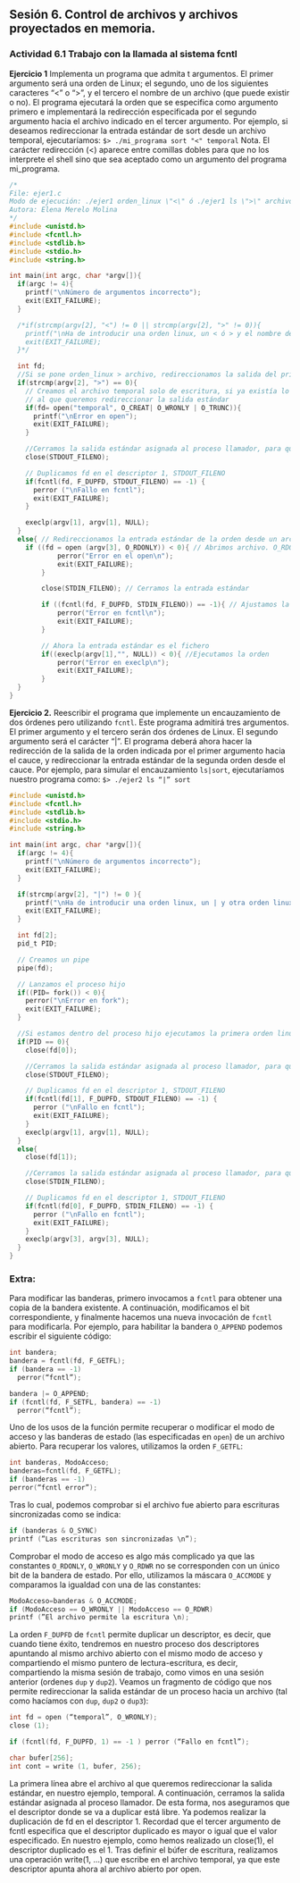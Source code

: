 ## Sesión 6. Control de archivos y archivos proyectados en memoria.
### Actividad 6.1 Trabajo con la llamada al sistema fcntl
**Ejercicio 1** Implementa un programa que admita t argumentos. El primer argumento será una
orden de Linux; el segundo, uno de los siguientes caracteres “<” o “>”, y el tercero el nombre de
un archivo (que puede existir o no). El programa ejecutará la orden que se especifica como
argumento primero e implementará la redirección especificada por el segundo argumento hacia
el archivo indicado en el tercer argumento. Por ejemplo, si deseamos redireccionar la entrada
estándar de sort desde un archivo temporal, ejecutaríamos:
`$> ./mi_programa sort "<" temporal`
Nota. El carácter redirección (<) aparece entre comillas dobles para que no los interprete el
shell sino que sea aceptado como un argumento del programa mi_programa.

~~~c
/*
File: ejer1.c
Modo de ejecución: ./ejer1 orden_linux \"<\" ó ./ejer1 ls \">\" archivo
Autora: Elena Merelo Molina
*/
#include <unistd.h>
#include <fcntl.h>
#include <stdlib.h>
#include <stdio.h>
#include <string.h>

int main(int argc, char *argv[]){
  if(argc != 4){
    printf("\nNúmero de argumentos incorrecto");
    exit(EXIT_FAILURE);
  }

  /*if(strcmp(argv[2], "<") != 0 || strcmp(argv[2], ">" != 0)){
    printf("\nHa de introducir una orden linux, un < ó > y el nombre de un archivo.");
    exit(EXIT_FAILURE);
  }*/

  int fd;
  //Si se pone orden_linux > archivo, redireccionamos la salida del primero al segundo
  if(strcmp(argv[2], ">") == 0){
    // Creamos el archivo temporal solo de escritura, si ya existía lo truncamos a cero,
    // al que queremos redireccionar la salida estándar
    if(fd= open("temporal", O_CREAT| O_WRONLY | O_TRUNC)){
      printf("\nError en open");
      exit(EXIT_FAILURE);
    }

    //Cerramos la salida estándar asignada al proceso llamador, para que se escriba en el archivo y no ahí
    close(STDOUT_FILENO);

    // Duplicamos fd en el descriptor 1, STDOUT_FILENO
    if(fcntl(fd, F_DUPFD, STDOUT_FILENO) == -1) {
      perror ("\nFallo en fcntl");
      exit(EXIT_FAILURE);
    }

    execlp(argv[1], argv[1], NULL);
  }
  else{ // Redireccionamos la entrada estándar de la orden desde un archivo temporal
    if ((fd = open (argv[3], O_RDONLY)) < 0){ // Abrimos archivo. O_RDONLY => solo lectura
			perror("Error en el open\n");
			exit(EXIT_FAILURE);
		}

		close(STDIN_FILENO); // Cerramos la entrada estándar

		if ((fcntl(fd, F_DUPFD, STDIN_FILENO)) == -1){ // Ajustamos la entrada estándar con el fichero
			perror("Error en fcntl\n");
			exit(EXIT_FAILURE);
		}

		// Ahora la entrada estándar es el fichero
		if((execlp(argv[1],"", NULL)) < 0){ //Ejecutamos la orden
			perror("Error en execlp\n");
			exit(EXIT_FAILURE);
		}
  }
}
~~~
**Ejercicio 2.** Reescribir el programa que implemente un encauzamiento de dos órdenes pero
utilizando `fcntl`. Este programa admitirá tres argumentos. El primer argumento y el tercero
serán dos órdenes de Linux. El segundo argumento será el carácter “|”. El programa deberá
ahora hacer la redirección de la salida de la orden indicada por el primer argumento hacia el
cauce, y redireccionar la entrada estándar de la segunda orden desde el cauce. Por ejemplo,
para simular el encauzamiento `ls|sort`, ejecutaríamos nuestro programa como:
`$> ./ejer2 ls “|” sort`
~~~c
#include <unistd.h>
#include <fcntl.h>
#include <stdlib.h>
#include <stdio.h>
#include <string.h>

int main(int argc, char *argv[]){
  if(argc != 4){
    printf("\nNúmero de argumentos incorrecto");
    exit(EXIT_FAILURE);
  }

  if(strcmp(argv[2], "|") != 0 ){
    printf("\nHa de introducir una orden linux, un | y otra orden linux.");
    exit(EXIT_FAILURE);
  }

  int fd[2];
  pid_t PID;

  // Creamos un pipe
  pipe(fd);

  // Lanzamos el proceso hijo
  if((PID= fork()) < 0){
    perror("\nError en fork");
    exit(EXIT_FAILURE);
  }

  //Si estamos dentro del proceso hijo ejecutamos la primera orden linux
  if(PID == 0){
    close(fd[0]);

    //Cerramos la salida estándar asignada al proceso llamador, para que se escriba en el archivo y no ahí
    close(STDOUT_FILENO);

    // Duplicamos fd en el descriptor 1, STDOUT_FILENO
    if(fcntl(fd[1], F_DUPFD, STDOUT_FILENO) == -1) {
      perror ("\nFallo en fcntl");
      exit(EXIT_FAILURE);
    }
    execlp(argv[1], argv[1], NULL);
  }
  else{
    close(fd[1]);

    //Cerramos la salida estándar asignada al proceso llamador, para que se escriba en el archivo y no ahí
    close(STDIN_FILENO);

    // Duplicamos fd en el descriptor 1, STDOUT_FILENO
    if(fcntl(fd[0], F_DUPFD, STDIN_FILENO) == -1) {
      perror ("\nFallo en fcntl");
      exit(EXIT_FAILURE);
    }
    execlp(argv[3], argv[3], NULL);
  }
}
~~~










### Extra:
Para modificar las banderas, primero invocamos a `fcntl` para obtener una copia de la bandera
existente. A continuación, modificamos el bit correspondiente, y finalmente hacemos una nueva
invocación de `fcntl` para modificarla. Por ejemplo, para habilitar la bandera `O_APPEND` podemos
escribir el siguiente código:
~~~c
int bandera;
bandera = fcntl(fd, F_GETFL);
if (bandera == -1)
  perror(“fcntl”);

bandera |= O_APPEND;
if (fcntl(fd, F_SETFL, bandera) == -1)
  perror(“fcntl”);
~~~
Uno de los usos de la función permite recuperar o modificar el modo de acceso y las banderas de
estado (las especificadas en `open`) de un archivo abierto. Para recuperar los valores, utilizamos la
orden `F_GETFL`:
~~~c
int banderas, ModoAcceso;
banderas=fcntl(fd, F_GETFL);
if (banderas == -1)
perror(“fcntl error”);
~~~
Tras lo cual, podemos comprobar si el archivo fue abierto para escrituras sincronizadas como
se indica:
~~~c
if (banderas & O_SYNC)
printf (”Las escrituras son sincronizadas \n”);
~~~
Comprobar el modo de acceso es algo más complicado ya que las constantes `O_RDONLY`,
`O_WRONLY` y `O_RDWR` no se corresponden con un único bit de la bandera de estado. Por ello,
utilizamos la máscara `O_ACCMODE` y comparamos la igualdad con una de las constantes:
~~~c
ModoAcceso=banderas & O_ACCMODE;
if (ModoAcceso == O_WRONLY || ModoAcceso == O_RDWR)
printf (”El archivo permite la escritura \n);
~~~
La orden `F_DUPFD` de `fcntl` permite duplicar un descriptor, es decir, que cuando tiene éxito,
tendremos en nuestro proceso dos descriptores apuntando al mismo archivo abierto con el
mismo modo de acceso y compartiendo el mismo puntero de lectura-escritura, es decir,
compartiendo la misma sesión de trabajo, como vimos en una sesión anterior (ordenes `dup` y
`dup2`).
Veamos un fragmento de código que nos permite redireccionar la salida estándar de un proceso
hacia un archivo (tal como hacíamos con `dup`, `dup2` o `dup3`):
~~~c
int fd = open (“temporal”, O_WRONLY);
close (1);

if (fcntl(fd, F_DUPFD, 1) == -1 ) perror (“Fallo en fcntl”);

char bufer[256];
int cont = write (1, bufer, 256);
~~~
La primera línea abre el archivo al que queremos redireccionar la salida estándar, en nuestro
ejemplo, temporal. A continuación, cerramos la salida estándar asignada al proceso llamador. De
esta forma, nos aseguramos que el descriptor donde se va a duplicar está libre. Ya podemos
realizar la duplicación de fd en el descriptor 1. Recordad que el tercer argumento de fcntl
especifica que el descriptor duplicado es mayor o igual que el valor especificado. En nuestro
ejemplo, como hemos realizado un close(1), el descriptor duplicado es el 1. Tras definir el búfer
de escritura, realizamos una operación write(1, ...) que escribe en el archivo temporal, ya que
este descriptor apunta ahora al archivo abierto por open.
